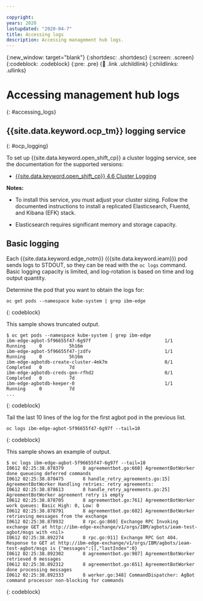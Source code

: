 ```yaml
---

copyright:
years: 2020
lastupdated: "2020-04-7"
title: Accessing logs
description: Accessing management hub logs.
---
```


{:new_window: target="blank"}
{:shortdesc: .shortdesc}
{:screen: .screen}
{:codeblock: .codeblock}
{:pre: .pre}
{:child: .link .ulchildlink}
{:childlinks: .ullinks}

# Accessing management hub logs
{: #accessing_logs}

## {{site.data.keyword.ocp_tm}} logging service
{: #ocp_logging}

To set up {{site.data.keyword.open_shift_cp}} a cluster logging service, see the documentation for the supported versions:

* [{{site.data.keyword.open_shift_cp}} 4.6 Cluster Logging](https://docs.openshift.com/container-platform/4.6/logging/cluster-logging.html)

**Notes:** 

* To install this service, you must adjust your cluster sizing. Follow the documented instructions to install a replicated Elasticsearch, Fluentd, and Kibana (EFK) stack. 

* Elasticsearch requires significant memory and storage capacity.

## Basic logging

Each {{site.data.keyword.edge_notm}} ({{site.data.keyword.ieam}}) pod sends logs to STDOUT, so they can be read with the `oc logs` command. Basic logging capacity is limited, and log-rotation is based on time and log output quantity.

Determine the pod that you want to obtain the logs for:

```
oc get pods --namespace kube-system | grep ibm-edge
```
{: codeblock}

This sample shows truncated output.

```
$ oc get pods --namespace kube-system | grep ibm-edge
ibm-edge-agbot-5f96655f47-6g97f                           1/1     Running     0          5h16m
ibm-edge-agbot-5f96655f47-jzdfv                           1/1     Running     0          5h16m
ibm-edge-agbotdb-create-cluster-4mk7m                     0/1     Completed   0          7d
ibm-edge-agbotdb-creds-gen-rfhd2                          0/1     Completed   0          7d
ibm-edge-agbotdb-keeper-0                                 1/1     Running     0          7d
...
```
{: codeblock}

Tail the last 10 lines of the log for the first agbot pod in the previous list.

```
oc logs ibm-edge-agbot-5f96655f47-6g97f --tail=10
```
{: codeblock}

This sample shows an example of output.

```
$ oc logs ibm-edge-agbot-5f96655f47-6g97f --tail=10
I0612 02:25:38.878379       8 agreementbot.go:660] AgreementBotWorker done queueing deferred commands
I0612 02:25:38.878475       8 handle_retry_agreements.go:15] AgreementBotWorker Handling retries: retry agreements: 
I0612 02:25:38.878613       8 handle_retry_agreements.go:25] AgreementBotWorker agreement retry is empty
I0612 02:25:38.878705       8 agreementbot.go:761] AgreementBotWorker work queues: Basic High: 0, Low: 0 
I0612 02:25:38.878791       8 agreementbot.go:602] AgreementBotWorker retrieving messages from the exchange
I0612 02:25:38.878932       8 rpc.go:860] Exchange RPC Invoking exchange GET at http://ibm-edge-exchange/v1/orgs/IBM/agbots/ieam-test-agbot/msgs with <nil>
I0612 02:25:38.892274       8 rpc.go:911] Exchange RPC Got 404. Response to GET at http://ibm-edge-exchange/v1/orgs/IBM/agbots/ieam-test-agbot/msgs is {"messages":[],"lastIndex":0}
I0612 02:25:38.892302       8 agreementbot.go:987] AgreementBotWorker retrieved 0 messages
I0612 02:25:38.892312       8 agreementbot.go:651] AgreementBotWorker done processing messages
I0612 02:25:38.892333       8 worker.go:348] CommandDispatcher: AgBot command processor non-blocking for commands
```
{: codeblock}
